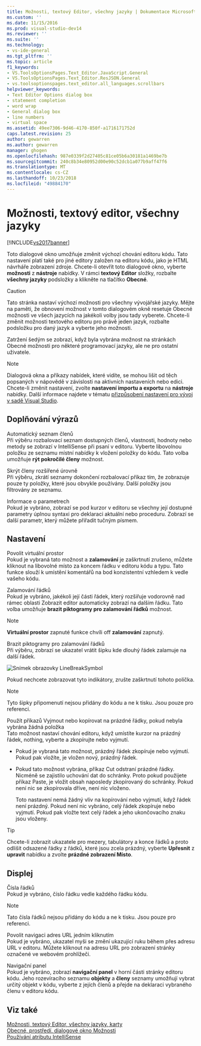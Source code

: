```yaml
---
title: Možnosti, textový Editor, všechny jazyky | Dokumentace Microsoftu
ms.custom: ''
ms.date: 11/15/2016
ms.prod: visual-studio-dev14
ms.reviewer: ''
ms.suite: ''
ms.technology:
- vs-ide-general
ms.tgt_pltfrm: ''
ms.topic: article
f1_keywords:
- VS.ToolsOptionsPages.Text_Editor.JavaScript.General
- VS.ToolsOptionsPages.Text_Editor.ResJSON.General
- vs.toolsoptionspages.text_editor.all_languages.scrollbars
helpviewer_keywords:
- Text Editor Options dialog box
- statement completion
- word wrap
- General dialog box
- line numbers
- virtual space
ms.assetid: 49ee7306-9d46-4170-850f-a1716171752d
caps.latest.revision: 25
author: gewarren
ms.author: gewarren
manager: ghogen
ms.openlocfilehash: 987e0339f2d27405c81ce05b6a30181a1469be7b
ms.sourcegitcommit: 240c8b34e80952d00e90c52dcb1a077b9aff47f6
ms.translationtype: MT
ms.contentlocale: cs-CZ
ms.lasthandoff: 10/23/2018
ms.locfileid: "49884170"
---
```

# <a name="options-text-editor-all-languages"></a>Možnosti, textový editor, všechny jazyky
[!INCLUDE[vs2017banner](../../includes/vs2017banner.md)]

  
Toto dialogové okno umožňuje změnit výchozí chování editoru kódu. Tato nastavení platí také pro jiné editory založen na editoru kódu, jako je HTML návrháře zobrazení zdroje. Chcete-li otevřít toto dialogové okno, vyberte **možnosti** z **nástroje** nabídky. V rámci **textový Editor** složky, rozbalte **všechny jazyky** podsložky a klikněte na tlačítko **Obecné**.  
  
> [!CAUTION]
>  Tato stránka nastaví výchozí možnosti pro všechny vývojářské jazyky. Mějte na paměti, že obnovení možnost v tomto dialogovém okně resetuje Obecné možnosti ve všech jazycích na jakékoli volby jsou tady vyberete. Chcete-li změnit možnosti textového editoru pro právě jeden jazyk, rozbalte podsložku pro daný jazyk a vyberte jeho možnosti.  
  
 Zatržení šedým se zobrazí, když byla vybrána možnost na stránkách Obecné možnosti pro některé programovací jazyky, ale ne pro ostatní uživatele.  
  
> [!NOTE]
>  Dialogová okna a příkazy nabídek, které vidíte, se mohou lišit od těch popsaných v nápovědě v závislosti na aktivních nastaveních nebo edici. Chcete-li změnit nastavení, zvolte **nastavení importu a exportu** na **nástroje** nabídky. Další informace najdete v tématu [přizpůsobení nastavení pro vývoj v sadě Visual Studio](http://msdn.microsoft.com/en-us/22c4debb-4e31-47a8-8f19-16f328d7dcd3).  
  
## <a name="statement-completion"></a>Doplňování výrazů  
 Automatický seznam členů  
 Při výběru rozbalovací seznam dostupných členů, vlastnosti, hodnoty nebo metody se zobrazí v IntelliSense při psaní v editoru. Vyberte libovolnou položku ze seznamu místní nabídky k vložení položky do kódu. Tato volba umožňuje **rýt pokročilé členy** možnost.  
  
 Skrýt členy rozšířené úrovně  
 Při výběru, zkrátí seznamy dokončení rozbalovací příkaz tím, že zobrazuje pouze ty položky, které jsou obvykle používány. Další položky jsou filtrovány ze seznamu.  
  
 Informace o parametrech  
 Pokud je vybráno, zobrazí se pod kurzor v editoru se všechny její dostupné parametry úplnou syntaxi pro deklaraci aktuální nebo proceduru. Zobrazí se další parametr, který můžete přiřadit tučným písmem.  
  
## <a name="settings"></a>Nastavení  
 Povolit virtuální prostor  
 Pokud je vybraná tato možnost a **zalamování** je zaškrtnutí zrušeno, můžete kliknout na libovolné místo za koncem řádku v editoru kódu a typu. Tato funkce slouží k umístění komentářů na bod konzistentní vzhledem k vedle vašeho kódu.  
  
 Zalamování řádků  
 Pokud je vybráno, jakékoli její části řádek, který rozšiřuje vodorovně nad rámec oblasti Zobrazit editor automaticky zobrazí na dalším řádku. Tato volba umožňuje **brazit piktogramy pro zalamování řádků** možnost.  
  
> [!NOTE]
>  **Virtuální prostor** zapnuté funkce chvíli off **zalamování** zapnutý.  
  
 Brazit piktogramy pro zalamování řádků  
 Při výběru, zobrazí se ukazatel vrátit šipku kde dlouhý řádek zalamuje na další řádek.  
  
 ![Snímek obrazovky LineBreakSymbol](../../ide/reference/media/linebreak.gif "linebreak")  
  
 Pokud nechcete zobrazovat tyto indikátory, zrušte zaškrtnutí tohoto políčka.  
  
> [!NOTE]
>  Tyto šipky připomenutí nejsou přidány do kódu a ne k tisku. Jsou pouze pro referenci.  
  
 Použít příkazů Vyjmout nebo kopírovat na prázdné řádky, pokud nebyla vybrána žádná položka  
 Tato možnost nastaví chování editoru, když umístíte kurzor na prázdný řádek, nothing, vyberte a zkopírujte nebo vyjmutí.  
  
- Pokud je vybraná tato možnost, prázdný řádek zkopíruje nebo vyjmutí. Pokud pak vložíte, je vložen nový, prázdný řádek.  
  
- Pokud tato možnost vybrána, příkaz Cut odstraní prázdné řádky. Nicméně se zajistilo uchování dat do schránky. Proto pokud použijete příkaz Paste, je vložit obsah naposledy zkopírovaný do schránky. Pokud není nic se zkopírovala dříve, není nic vloženo.  
  
  Toto nastavení nemá žádný vliv na kopírování nebo vyjmutí, když řádek není prázdný. Pokud není nic vybráno, celý řádek zkopíruje nebo vyjmutí. Pokud pak vložte text celý řádek a jeho ukončovacího znaku jsou vloženy.  
  
> [!TIP]
>  Chcete-li zobrazit ukazatele pro mezery, tabulátory a konce řádků a proto odlišit odsazené řádky z řádků, které jsou zcela prázdný, vyberte **Upřesnit** z **upravit** nabídku a zvolte **prázdné zobrazení Místo**.  
  
## <a name="display"></a>Displej  
 Čísla řádků  
 Pokud je vybráno, číslo řádku vedle každého řádku kódu.  
  
> [!NOTE]
>  Tato čísla řádků nejsou přidány do kódu a ne k tisku. Jsou pouze pro referenci.  
  
 Povolit navigaci adres URL jedním kliknutím  
 Pokud je vybráno, ukazatel myši se změní ukazující ruku během přes adresu URL v editoru. Můžete kliknout na adresu URL pro zobrazení stránky označené ve webovém prohlížeči.  
  
 Navigační panel  
 Pokud je vybráno, zobrazí **navigační panel** v horní části stránky editoru kódu. Jeho rozevíracího seznamu **objekty** a **členy** seznamy umožňují vybrat určitý objekt v kódu, vyberte z jejích členů a přejde na deklaraci vybraného členu v editoru kódu.  
  
## <a name="see-also"></a>Viz také  
 [Možnosti, textový Editor, všechny jazyky, karty](../../ide/reference/options-text-editor-all-languages-tabs.md)   
 [Obecné, prostředí, dialogové okno Možnosti](../../ide/reference/general-environment-options-dialog-box.md)   
 [Používání atributu IntelliSense](../../ide/using-intellisense.md)



